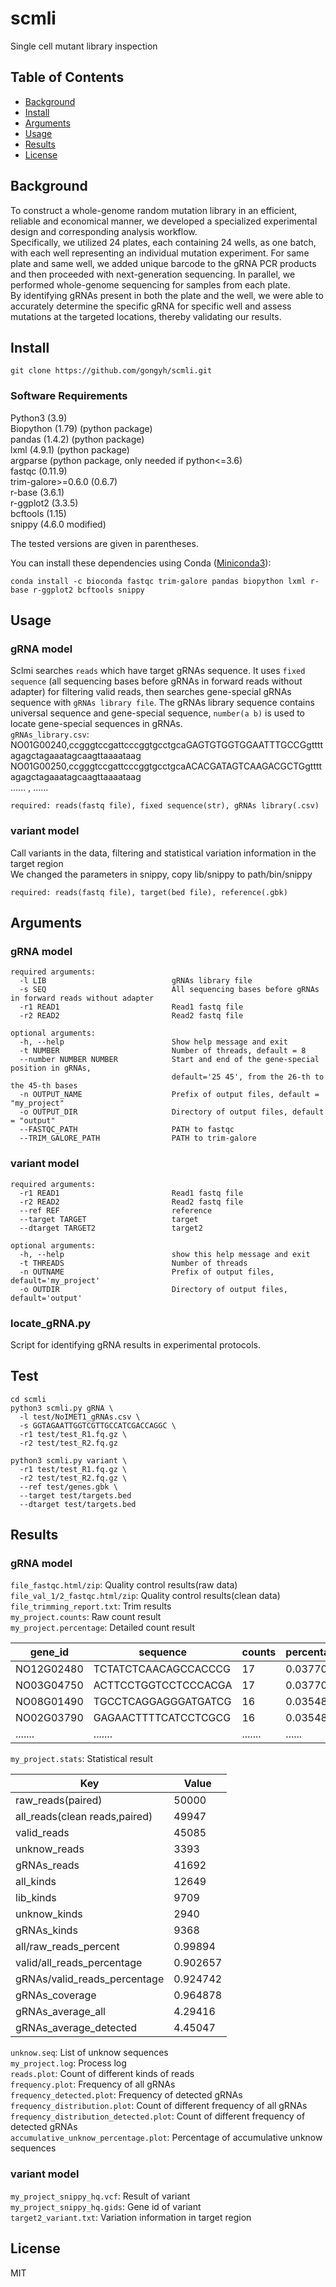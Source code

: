 # scmli

Single cell mutant library inspection 

## Table of Contents

- [Background](#background)
- [Install](#install)
- [Arguments](#arguments)
- [Usage](#usage)
- [Results](#results)
- [License](#license)

## Background

To construct a whole-genome random mutation library in an efficient, reliable and economical manner, we developed a specialized experimental design and corresponding analysis workflow. <br />
Specifically, we utilized 24 plates, each containing 24 wells, as one batch, with each well representing an individual mutation experiment. 
For same plate and same well, we added unique barcode to the gRNA PCR products and then proceeded with next-generation sequencing. In parallel, we performed whole-genome sequencing for samples from each plate. <br />
By identifying gRNAs present in both the plate and the well, we were able to accurately determine the specific gRNA for specific well and assess mutations at the targeted locations, thereby validating our results.

## Install

```
git clone https://github.com/gongyh/scmli.git
```

### Software Requirements

Python3 (3.9)<br />
Biopython (1.79) (python package)<br />
pandas (1.4.2) (python package)<br />
lxml (4.9.1) (python package)<br />
argparse (python package, only needed if python<=3.6)<br />
fastqc (0.11.9)<br />
trim-galore>=0.6.0 (0.6.7)<br />
r-base (3.6.1)<br />
r-ggplot2 (3.3.5)<br />
bcftools (1.15)<br />
snippy (4.6.0 modified)

The tested versions are given in parentheses.


You can install these dependencies using Conda ([Miniconda3](https://docs.conda.io/en/latest/miniconda.html)):
```
conda install -c bioconda fastqc trim-galore pandas biopython lxml r-base r-ggplot2 bcftools snippy
```

## Usage
### gRNA model
Sclmi searches `reads` which have target gRNAs sequence. It uses `fixed sequence` (all sequencing bases before gRNAs in forward reads without adapter) for filtering valid reads, then searches
gene-special gRNAs sequence with `gRNAs library file`. The gRNAs library sequence contains universal sequence and gene-special sequence, `number(a b)` is used to locate gene-special sequences in gRNAs. <br />
`gRNAs_library.csv`:  <br />
NO01G00240,ccgggtccgattcccggtgcctgcaGAGTGTGGTGGAATTTGCCGgttttagagctagaaatagcaagttaaaataag <br />
NO01G00250,ccgggtccgattcccggtgcctgcaACACGATAGTCAAGACGCTGgttttagagctagaaatagcaagttaaaataag <br />
  ...... , ...... <br />
```
required: reads(fastq file), fixed sequence(str), gRNAs library(.csv)
```
### variant model
Call variants in the data, filtering and statistical variation information in the target region <br />
We changed the parameters in snippy, copy lib/snippy to path/bin/snippy <br />
```
required: reads(fastq file), target(bed file), reference(.gbk)
```

## Arguments
### gRNA model
```
required arguments:
  -l LIB                            gRNAs library file
  -s SEQ                            All sequencing bases before gRNAs in forward reads without adapter
  -r1 READ1                         Read1 fastq file
  -r2 READ2                         Read2 fastq file

optional arguments:
  -h, --help                        Show help message and exit
  -t NUMBER                         Number of threads, default = 8
  --number NUMBER NUMBER            Start and end of the gene-special position in gRNAs,
                                    default='25 45', from the 26-th to the 45-th bases
  -n OUTPUT_NAME                    Prefix of output files, default = "my_project"
  -o OUTPUT_DIR                     Directory of output files, default = "output"
  --FASTQC_PATH                     PATH to fastqc
  --TRIM_GALORE_PATH                PATH to trim-galore
```
### variant model
```
required arguments:
  -r1 READ1                         Read1 fastq file
  -r2 READ2                         Read2 fastq file
  --ref REF                         reference
  --target TARGET                   target
  --dtarget TARGET2                 target2

optional arguments:
  -h, --help                        show this help message and exit
  -t THREADS                        Number of threads
  -n OUTNAME                        Prefix of output files, default='my_project'
  -o OUTDIR                         Directory of output files, default='output'
```
### locate_gRNA.py
Script for identifying gRNA results in experimental protocols.

## Test

```
cd scmli
python3 scmli.py gRNA \
  -l test/NoIMET1_gRNAs.csv \
  -s GGTAGAATTGGTCGTTGCCATCGACCAGGC \
  -r1 test/test_R1.fq.gz \
  -r2 test/test_R2.fq.gz

python3 scmli.py variant \
  -r1 test/test_R1.fq.gz \
  -r2 test/test_R2.fq.gz \
  --ref test/genes.gbk \
  --target test/targets.bed
  --dtarget test/targets.bed
```

## Results
### gRNA model
`file_fastqc.html/zip`: Quality control results(raw data) <br />
`file_val_1/2_fastqc.html/zip`: Quality control results(clean data) <br />
`file_trimming_report.txt`: Trim results <br />
`my_project.counts`:      Raw count result <br />
`my_project.percentage`:  Detailed count result <br />

| gene_id    | sequence             | counts  | percentage | percentage_gRNAs | accumulative_unknow_percentage |
| ---------- | -------------------- | ------- | ---------- | ---------------- | ------------------------------ |
| NO12G02480 | TCTATCTCAACAGCCACCCG | 17      | 0.037707   | 0.040775         | 0.0                            |
| NO03G04750 | ACTTCCTGGTCCTCCCACGA | 17      | 0.037707   | 0.040775         | 0.0                            |
| NO08G01490 | TGCCTCAGGAGGGATGATCG | 16      | 0.035489   | 0.040775         | 0.0                            |
| NO02G03790 | GAGAACTTTTCATCCTCGCG | 16      | 0.035489   | 0.040775         | 0.0                            |
| .......    | .......              | ....... | ......     | ......           | ......                         |

`my_project.stats`: Statistical result <br />

| Key                           | Value    |
| -------                       | -------  |  
|raw_reads(paired)              | 50000    |
|all_reads(clean reads,paired)  | 49947    |
|valid_reads                    | 45085    |
|unknow_reads                   | 3393     | 
|gRNAs_reads                    | 41692    |
|all_kinds                      | 12649    |
|lib_kinds                      | 9709     |
|unknow_kinds                   | 2940     |
|gRNAs_kinds                    | 9368     |
|all/raw_reads_percent          | 0.99894  |
|valid/all_reads_percentage     | 0.902657 |
|gRNAs/valid_reads_percentage   | 0.924742 |
|gRNAs_coverage                 | 0.964878 |
|gRNAs_average_all              | 4.29416  |
|gRNAs_average_detected         | 4.45047  |

`unknow.seq`: List of unknow sequences <br />
`my_project.log`: Process log <br />
`reads.plot`: Count of different kinds of reads <br />
`frequency.plot`: Frequency of all gRNAs <br />
`frequency_detected.plot`: Frequency of detected gRNAs <br />
`frequency_distribution.plot`: Count of different frequency of all gRNAs <br />
`frequency_distribution_detected.plot`: Count of different frequency of detected gRNAs <br />
`accumulative_unknow_percentage.plot`: Percentage of accumulative unknow sequences <br />

### variant model
`my_project_snippy_hq.vcf`: Result of variant <br />
`my_project_snippy_hq.gids`: Gene id of variant <br />
`target2_variant.txt`: Variation information in target region
## License

MIT

